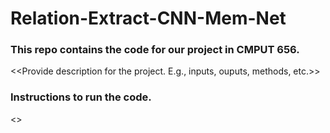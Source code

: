 # Relation-Extract-CNN-Mem-Net


### This repo contains the code for our project in CMPUT 656.
<<Provide description for the project. E.g., inputs, ouputs, methods, etc.>>


### Instructions to run the code.

<<TODO>>
